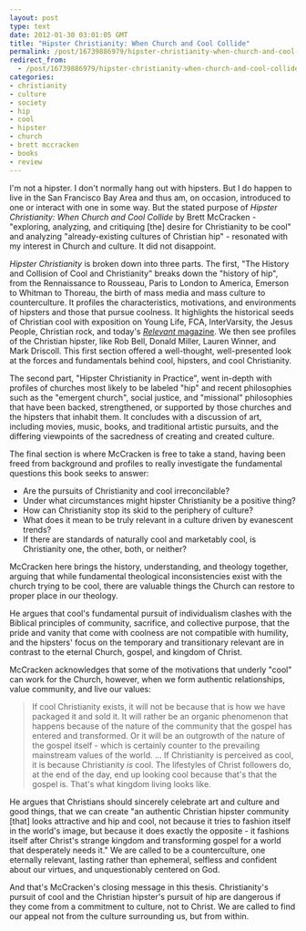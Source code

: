 ```yaml
---
layout: post
type: text
date: 2012-01-30 03:01:05 GMT
title: "Hipster Christianity: When Church and Cool Collide"
permalink: /post/16739886979/hipster-christianity-when-church-and-cool-collide
redirect_from: 
  - /post/16739886979/hipster-christianity-when-church-and-cool-collide
categories:
- christianity
- culture
- society
- hip
- cool
- hipster
- church
- brett mccracken
- books
- review
---
```

<p>I'm not a hipster. I don't normally hang out with hipsters. But I do happen to live in the San Francisco Bay Area and thus am, on occasion, introduced to one or interact with one in some way. But the stated purpose of <i>Hipster Christianity: When Church and Cool Collide</i> by Brett McCracken - "exploring, analyzing, and critiquing [the] desire for Christianity to be cool" and analyzing "already-existing cultures of Christian hip" - resonated with my interest in Church and culture. It did not disappoint.</p>

<p><i>Hipster Christianity</i> is broken down into three parts. The first, "The History and Collision of Cool and Christianity" breaks down the "history of hip", from the Rennaissance to Rousseau, Paris to London to America, Emerson to Whitman to Thoreau, the birth of mass media and mass culture to counterculture. It profiles the characteristics, motivations, and environments of hipsters and those that pursue coolness. It highlights the historical seeds of Christian cool with exposition on Young Life, FCA, InterVarsity, the Jesus People, Christian rock, and today's <a href="http://www.relevantmagazine.com/"><i>Relevant</i> magazine</a>. We then see profiles of the Christian hipster, like Rob Bell, Donald Miller, Lauren Winner, and Mark Driscoll. This first section offered a well-thought, well-presented look at the forces and fundamentals behind cool, hipsters, and cool Christianity.</p>

<p>The second part, "Hipster Christianity in Practice", went in-depth with profiles of churches most likely to be labeled "hip" and recent philosophies such as the "emergent church", social justice, and "missional" philosophies that have been backed, strengthened, or supported by those churches and the hipsters that inhabit them. It concludes with a discussion of art, including movies, music, books, and traditional artistic pursuits, and the differing viewpoints of the sacredness of creating and created culture.</p>

<p>The final section is where McCracken is free to take a stand, having been freed from background and profiles to really investigate the fundamental questions this book seeks to answer:
<ul>
<li>Are the pursuits of Christianity and cool irreconcilable?</li>
<li>Under what circumstances might hipster Christianity be a positive thing?</li>
<li>How can Christianity stop its skid to the periphery of culture?</li>
<li>What does it mean to be truly relevant in a culture driven by evanescent trends?</li>
<li>If there are standards of naturally cool and marketably cool, is Christianity one, the other, both, or neither?</li>
</ul>
</p>

<p>McCracken here brings the history, understanding, and theology together, arguing that while fundamental theological inconsistencies exist with the church trying to be cool, there are valuable things the Church can restore to proper place in our theology.</p>

<p>He argues that cool's fundamental pursuit of individualism clashes with the Biblical principles of community, sacrifice, and collective purpose, that the pride and vanity that come with coolness are not compatible with humility, and the hipsters' focus on the temporary and transitionary relevant are in contrast to the eternal Church, gospel, and kingdom of Christ.</p>

<p>McCracken acknowledges that some of the motivations that underly "cool" can work for the Church, however, when we form authentic relationships, value community, and live our values:
<blockquote>If cool Christianity exists, it will not be because that is how we have packaged it and sold it. It will rather be an organic phenomenon that happens because of the nature of the community that the gospel has entered and transformed. Or it will be an outgrowth of the nature of the gospel itself - which is certainly counter to the prevailing mainstream values of the world. ... If Christianity is perceived as cool, it is because Christianity <i>is</i> cool. The lifestyles of Christ followers do, at the end of the day, end up looking cool because that's that the gospel is. That's what kingdom living looks like.</blockquote></p>

<p>He argues that Christians should sincerely celebrate art and culture and good things, that we can create "an authentic Christian hipster community [that] looks attractive and hip and cool, not because it tries to fashion itself in the world's image, but because it does exactly the opposite - it fashions itself after Christ's strange kingdom and transforming gospel for a world that desperately needs it." We are called to be a counterculture, one eternally relevant, lasting rather than ephemeral, selfless and confident about our virtues, and unquestionably centered on God.</p>

<p>And that's McCracken's closing message in this thesis. Christianity's pursuit of cool and the Christian hipster's pursuit of hip are dangerous if they come from a commitment to culture, not to Christ. We are called to find our appeal not from the culture surrounding us, but from within.</p>